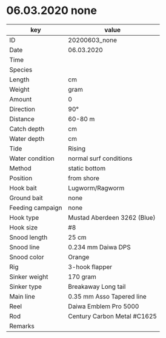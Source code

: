 # 06.03.2020 none

key | value |
----|-------|
ID | 20200603_none |
Date | 06.03.2020 |
Time | |
Species | |
Length | cm |
Weight | gram |
Amount | 0 |
Direction | 90° |
Distance | 60-80 m |
Catch depth | cm |
Water depth | cm |
Tide | Rising |
Water condition | normal surf conditions |
Method | static bottom |
Position | from shore |
Hook bait | Lugworm/Ragworm |
Ground bait | none |
Feeding campaign | none |
Hook type | Mustad Aberdeen 3262 (Blue) |
Hook size | #8 |
Snood length | 25 cm |
Snood line | 0.234 mm Daiwa DPS |
Snood color | Orange |
Rig | 3-hook flapper |
Sinker weight | 170 gram |
Sinker type | Breakaway Long tail |
Main line | 0.35 mm Asso Tapered line |
Reel | Daiwa Emblem Pro 5000 |
Rod | Century Carbon Metal #C1625 |
Remarks | |
